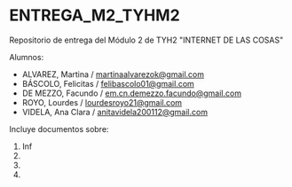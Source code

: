 # ENTREGA_M2_TYHM2
Repositorio de entrega del Módulo 2 de TYH2 "INTERNET DE LAS COSAS"

Alumnos: 
* ALVAREZ, Martina / martinaalvarezok@gmail.com
* BÁSCOLO, Felicitas / felibascolo01@gmail.com
* DE MEZZO, Facundo / em.cn.demezzo.facundo@gmail.com
* ROYO, Lourdes  / lourdesroyo21@gmail.com
* VIDELA, Ana Clara / anitavidela200112@gmail.com
  

Incluye documentos sobre:
1. Inf
2.  
3. 
4.
